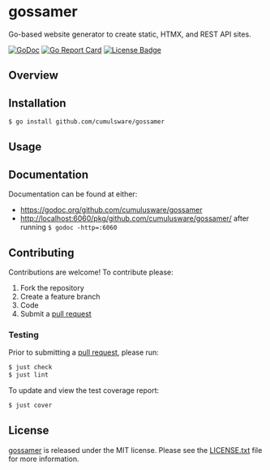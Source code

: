 # gossamer

Go-based website generator to create static, HTMX, and REST API sites.

[![GoDoc][godoc badge]][godoc link]
[![Go Report Card][report badge]][report card]
[![License Badge][license badge]][LICENSE.txt]

## Overview

## Installation

```bash
$ go install github.com/cumulsware/gossamer
```

## Usage

## Documentation

Documentation can be found at either:

- <https://godoc.org/github.com/cumulusware/gossamer>
- <http://localhost:6060/pkg/github.com/cumulusware/gossamer/> after running `$
godoc -http=:6060`

## Contributing

Contributions are welcome! To contribute please:

1. Fork the repository
2. Create a feature branch
3. Code
4. Submit a [pull request][]

### Testing

Prior to submitting a [pull request][], please run:

```bash
$ just check
$ just lint
```

To update and view the test coverage report:

```bash
$ just cover
```

## License

[gossamer][] is released under the MIT license. Please see the
[LICENSE.txt][] file for more information.

[godoc badge]: https://godoc.org/github.com/cumulusware/gossamer?status.svg
[godoc link]: https://godoc.org/github.com/cumulusware/gossamer
[gossamer]: https://github.com/cumulusware/gossamer
[LICENSE.txt]: https://github.com/cumulusware/gossamer/blob/master/LICENSE.txt
[license badge]: https://img.shields.io/badge/license-MIT-blue.svg
[pull request]: https://help.github.com/articles/using-pull-requests
[report badge]: https://goreportcard.com/badge/github.com/cumulusware/gossamer
[report card]: https://goreportcard.com/report/github.com/cumulusware/gossamer
